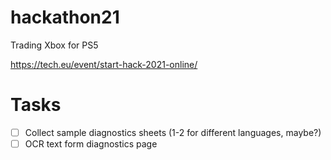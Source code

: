 # hackathon21
Trading Xbox for PS5

https://tech.eu/event/start-hack-2021-online/


# Tasks
- [ ] Collect sample diagnostics sheets (1-2 for different languages, maybe?)
- [ ] OCR text form diagnostics page
